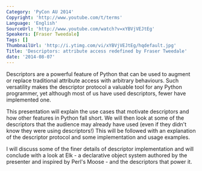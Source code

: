 ```yaml
---
Category: 'PyCon AU 2014'
Copyright: 'http://www.youtube.com/t/terms'
Language: 'English'
SourceUrl: 'http://www.youtube.com/watch?v=xYBVjVEJtEg'
Speakers: [Fraser Tweedale]
Tags: []
ThumbnailUrl: 'http://i.ytimg.com/vi/xYBVjVEJtEg/hqdefault.jpg'
Title: 'Descriptors: attribute access redefined by Fraser Tweedale'
date: '2014-08-07'
---
```

Descriptors are a powerful feature of Python that can be used to augment or replace traditional attribute access with arbitrary behaviours.  Such versatility makes the descriptor protocol a valuable tool for any Python programmer, yet although most of us have used descriptors, fewer have implemented one.

This presentation will explain the use cases that motivate descriptors and how other features in Python fall short.  We will then look at some of the descriptors that the audience may already have used (even if they didn't know they were using descriptors!)  This will be followed with an explanation of the descriptor protocol and some implementation and usage examples.

I will discuss some of the finer details of descriptor implementation and will conclude with a look at Elk - a declarative object system authored by the presenter and inspired by Perl's Moose - and the descriptors that power it.